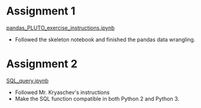 # Assignment 1
[pandas\_PLUTO\_exercise_instructions.ipynb](https://github.com/Mingyi1995/PUI2018_mh5172/blob/master/HW6_mh5172/pandas_PLUTO_exercise_instructions.ipynb)
- Followed the skeleton notebook and finished the pandas data wrangling.

# Assignment 2
[SQL_query.ipynb](https://github.com/Mingyi1995/PUI2018_mh5172/blob/master/HW6_mh5172/SQL_query.ipynb)
- Followed Mr. Kryaschev's instructions
- Make the SQL function compatible in both Python 2 and Python 3.